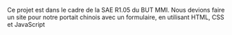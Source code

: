 Ce projet est dans le cadre de la SAE R1.05 du BUT MMI.
Nous devions faire un site pour notre portait chinois avec un formulaire, en utilisant HTML, CSS et JavaScript
